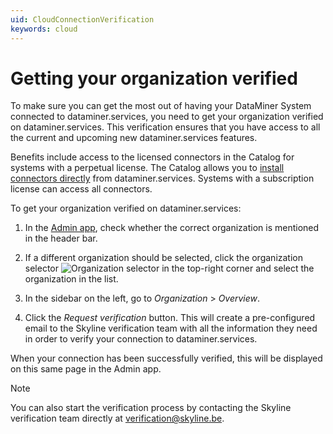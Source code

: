 ```yaml
---
uid: CloudConnectionVerification
keywords: cloud
---
```


# Getting your organization verified

To make sure you can get the most out of having your DataMiner System connected to dataminer.services, you need to get your organization verified on dataminer.services. This verification ensures that you have access to all the current and upcoming new dataminer.services features.

Benefits include access to the licensed connectors in the Catalog for systems with a perpetual license. The Catalog allows you to [install connectors directly](xref:Deploying_a_catalog_item) from dataminer.services. Systems with a subscription license can access all connectors.

To get your organization verified on dataminer.services:

1. In the [Admin app](xref:Accessing_the_Admin_app), check whether the correct organization is mentioned in the header bar.

1. If a different organization should be selected, click the organization selector ![Organization selector](~/user-guide/images/Cloud_Admin_Selector_icon.png) in the top-right corner and select the organization in the list.

1. In the sidebar on the left, go to *Organization* > *Overview*.

1. Click the *Request verification* button. This will create a pre-configured email to the Skyline verification team with all the information they need in order to verify your connection to dataminer.services.

When your connection has been successfully verified, this will be displayed on this same page in the Admin app.

> [!NOTE]
> You can also start the verification process by contacting the Skyline verification team directly at [verification@skyline.be](mailto:verification@skyline.be).

